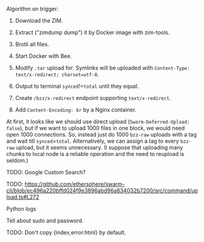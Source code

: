 Algorithm on trigger:

1. Download the ZIM.

1. Extract ("zimdump dump") it by Docker image with zim-tools.

1. Brotli all files.

1. Start Docker with Bee.

1. Modify `.tar` upload for:
   Symlinks will be uploaded with `Content-Type: text/x-redirect; charset=utf-8`.

1. Output to terminal `synced`!=`total` until they equal.

1. Create `/bzz/x-redirect` endpoint supporting `text/x-redirect`.

1. Add `Content-Encoding: br` by a Nginx container.

At first, it looks like we should use direct upload (`Swarm-Deferred-Upload: false`),
but if we want to upload 1000 files in one block, we would need open 1000 connections.
So, instead just do 1000 `bzz-raw` uploads with a tag and wait till `synced`=`total`.
Alternatively, we can assign a tag to every `bzz-raw` upload, but it seems unnecessary.
(I suppose that uploading many chunks to local node is a reliable operation and the
need to reupload is seldom.)

TODO: Google Custom Search?

TODO: https://github.com/ethersphere/swarm-cli/blob/ec496a220bffd024f9e3896abd96a834032b7200/src/command/upload.ts#L272

Python logs

Tell about sudo and password.

TODO: Don't copy {index,error.html} by default.
